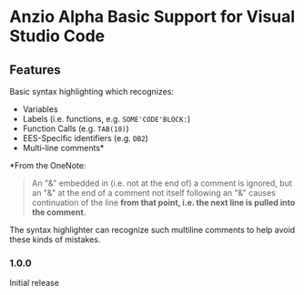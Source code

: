 # Anzio Alpha Basic Support for Visual Studio Code

## Features

Basic syntax highlighting which recognizes:

* Variables
* Labels (i.e. functions, e.g. `SOME'CODE'BLOCK:`)
* Function Calls (e.g. `TAB(10)`)
* EES-Specific identifiers (e.g. `DB2`)
* Multi-line comments\*

\*From the OneNote:

>An "&" embedded in (i.e. not at the end of) a comment is ignored, but an "&" at the end of a comment not itself following an "&" causes continuation of the line __**from that point, i.e. the next line is pulled into the comment.**__

The syntax highlighter can recognize such multiline comments to help avoid these kinds of mistakes.

### 1.0.0

Initial release
